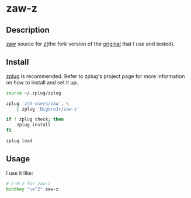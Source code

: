 # zaw-z
## Description
[zaw](https://github.com/zsh-users/zaw) source for
[z](https://github.com/knu/z)(the fork version of the
[original](https://github.com/rupa/z) that I use and tested).

## Install
[zplug](https://github.com/b4b4r07/zplug) is recommended. Refer to zplug's
project page for more information on how to install and set it up.

```zsh
source ~/.zplug/zplug

zplug 'zsh-users/zaw', \
    | zplug 'NigoroJr/zaw-z'

if ! zplug check; then
    zplug install
fi

zplug load
```

## Usage
I use it like:

```zsh
# C-M-z for zaw-z
bindkey "\e^Z" zaw-z
```
